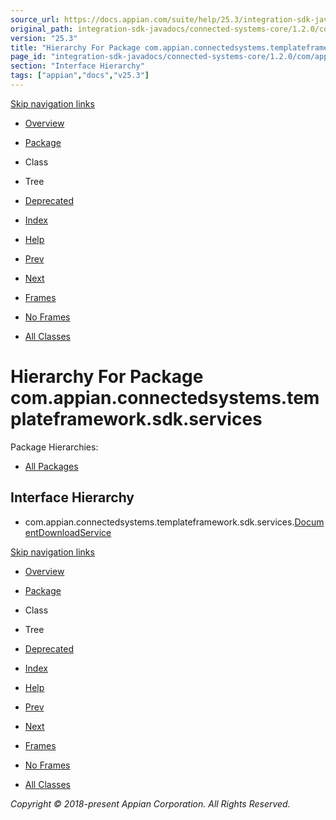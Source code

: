 ```yaml
---
source_url: https://docs.appian.com/suite/help/25.3/integration-sdk-javadocs/connected-systems-core/1.2.0/com/appian/connectedsystems/templateframework/sdk/services/package-tree.html
original_path: integration-sdk-javadocs/connected-systems-core/1.2.0/com/appian/connectedsystems/templateframework/sdk/services/package-tree.html
version: "25.3"
title: "Hierarchy For Package com.appian.connectedsystems.templateframework.sdk.services"
page_id: "integration-sdk-javadocs/connected-systems-core/1.2.0/com/appian/connectedsystems/templateframework/sdk/services/package-tree"
section: "Interface Hierarchy"
tags: ["appian","docs","v25.3"]
---
```



[Skip navigation links](#skip.navbar.top "Skip navigation links")

-   [Overview](../../../../../../overview-summary.html)
-   [Package](package-summary.html)
-   Class
-   Tree
-   [Deprecated](../../../../../../deprecated-list.html)
-   [Index](../../../../../../index-all.html)
-   [Help](../../../../../../help-doc.html)

-   [Prev](../../../../../../com/appian/connectedsystems/templateframework/sdk/oauth/package-tree.html)
-   [Next](../../../../../../com/appian/connectedsystems/templateframework/sdk/services/exceptions/package-tree.html)

-   [Frames](../../../../../../index.html?com/appian/connectedsystems/templateframework/sdk/services/package-tree.html)
-   [No Frames](package-tree.html)

-   [All Classes](../../../../../../allclasses-noframe.html)

# Hierarchy For Package com.appian.connectedsystems.templateframework.sdk.services

Package Hierarchies:

-   [All Packages](../../../../../../overview-tree.html)

## Interface Hierarchy

-   com.appian.connectedsystems.templateframework.sdk.services.[DocumentDownloadService](../../../../../../com/appian/connectedsystems/templateframework/sdk/services/DocumentDownloadService.html "interface in com.appian.connectedsystems.templateframework.sdk.services")

[Skip navigation links](#skip.navbar.bottom "Skip navigation links")

-   [Overview](../../../../../../overview-summary.html)
-   [Package](package-summary.html)
-   Class
-   Tree
-   [Deprecated](../../../../../../deprecated-list.html)
-   [Index](../../../../../../index-all.html)
-   [Help](../../../../../../help-doc.html)

-   [Prev](../../../../../../com/appian/connectedsystems/templateframework/sdk/oauth/package-tree.html)
-   [Next](../../../../../../com/appian/connectedsystems/templateframework/sdk/services/exceptions/package-tree.html)

-   [Frames](../../../../../../index.html?com/appian/connectedsystems/templateframework/sdk/services/package-tree.html)
-   [No Frames](package-tree.html)

-   [All Classes](../../../../../../allclasses-noframe.html)

_Copyright © 2018-present Appian Corporation. All Rights Reserved._
